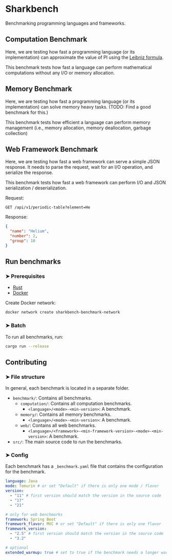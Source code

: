# Sharkbench

Benchmarking programming languages and frameworks.

## Computation Benchmark

Here, we are testing how fast a programming language (or its implementation)
can approximate the value of PI using the [Leibniz formula](https://en.wikipedia.org/wiki/Leibniz_formula_for_%CF%80).

This benchmark tests how fast a language can perform
mathematical computations without any I/O or memory allocation.

## Memory Benchmark

Here, we are testing how fast a programming language (or its implementation)
can solve memory heavy tasks.
(TODO: Find a good benchmark for this.)

This benchmark tests how efficient a language can perform
memory management (i.e., memory allocation, memory deallocation, garbage collection)

## Web Framework Benchmark

Here, we are testing how fast a web framework can serve a simple JSON response.
It needs to parse the request, wait for an I/O operation, and serialize the response.

This benchmark tests how fast a web framework can perform
I/O and JSON serialization / deserialization.

Request:

```text
GET /api/v1/periodic-table?element=He
```

Response:

```json
{
  "name": "Helium",
  "number": 2,
  "group": 18
}
```

## Run benchmarks

### ➤ Prerequisites

- [Rust](https://www.rust-lang.org/)
- [Docker](https://www.docker.com/)

Create Docker network:

```bash
docker network create sharkbench-benchmark-network
```

### ➤ Batch

To run all benchmarks, run:

```bash
cargo run --release
```

## Contributing

### ➤ File structure

In general, each benchmark is located in a separate folder.

- `benchmark/`: Contains all benchmarks.
  - `computation/`: Contains all computation benchmarks.
    - `<language>/<mode>-<min-version>`: A benchmark.
  - `memory/`: Contains all memory benchmarks.
    - `<language>/<mode>-<min-version>`: A benchmark.
  - `web/`: Contains all web benchmarks.
    - `<language>/<framework>-<min-framework-version>-<mode>-<min-version>`: A benchmark.
- `src/`: The main source code to run the benchmarks.

### ➤ Config

Each benchmark has a `_benchmark.yaml` file that contains the configuration for the benchmark.

```yaml
language: Java
mode: Temurin # or set "Default" if there is only one mode / flavor
version:
  - "11" # first version should match the version in the source code
  - "17"
  - "21"

# only for web benchmarks
framework: Spring Boot
framework_flavor: MVC # or set "Default" if there is only one flavor
framework_version:
  - "2.5" # first version should match the version in the source code
  - "3.2"

# optional
extended_warmup: true # set to true if the benchmark needs a longer warmup
```
